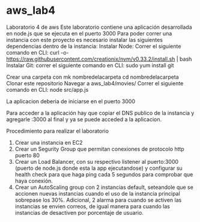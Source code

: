 # aws_lab4
Laboratorio 4 de aws
Este laboratorio contiene una aplicación desarrollada en node.js que se ejecuta en el puerto 3000
Para poder correr una instancia con este proyecto es necesario instalar las siguientes dependencias dentro de la instancia:
Instalar Node: 
  Correr el siguiente comando en CLI: curl -o- https://raw.githubusercontent.com/creationix/nvm/v0.33.2/install.sh | bash
Instalar Git:
  correr el siguiente comando en CLI: sudo yum install git
  
Crear una carpeta con mk nombredelacarpeta
cd nombredelacarpeta
Clonar este repositorio
Navegar a aws_lab4/movies/
  Correr el siguiente comando en CLI: node src/app.js
  
 La aplicacion deberia de iniciarse en el puerto 3000
 
 Para acceder a la aplicación hay que copiar el DNS publico de la instancia y agregarle :3000 al final y ya se puede acceded a la aplicacion.


Procedimiento para realizar el laboratorio
1. Crear una instancia en EC2
2. Crear un Segurity Group que permitan conexiones de protocolo http puerto 80
3. Crear un Load Balancer, con su respectivo listener al puerto:3000 (puerto de node.js donde esta la app ejecutandose) y configurar su health check para que haga ping cada 5 segundos para comprobar que haya conexión.
4. Crear un AutoScaling group con 2 instancias default, seteandole que se accionen nuevas instancias cuando el uso de la instancia principal sobrepase los 30%. Adicional, 2 alarma para cuando se activen las instancias se envien correos, de igual manera para cuando las instancias de desactiven por porcentaje de usuario.
